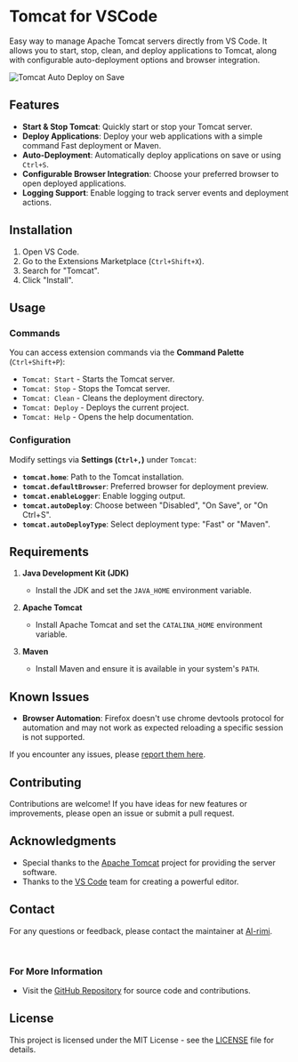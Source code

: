 # Tomcat for VSCode

Easy way to manage Apache Tomcat servers directly from VS Code. It allows you to start, stop, clean, and deploy applications to Tomcat, along with configurable auto-deployment options and browser integration.

![Tomcat Auto Deploy on Save](resources/tomcat-auto-ex.gif)

## Features
- **Start & Stop Tomcat**: Quickly start or stop your Tomcat server.
- **Deploy Applications**: Deploy your web applications with a simple command Fast deployment or Maven.
- **Auto-Deployment**: Automatically deploy applications on save or using `Ctrl+S`.
- **Configurable Browser Integration**: Choose your preferred browser to open deployed applications.
- **Logging Support**: Enable logging to track server events and deployment actions.

## Installation
1. Open VS Code.
2. Go to the Extensions Marketplace (`Ctrl+Shift+X`).
3. Search for "Tomcat".
4. Click "Install".

## Usage

### Commands
You can access extension commands via the **Command Palette** (`Ctrl+Shift+P`):
- `Tomcat: Start` - Starts the Tomcat server.
- `Tomcat: Stop` - Stops the Tomcat server.
- `Tomcat: Clean` - Cleans the deployment directory.
- `Tomcat: Deploy` - Deploys the current project.
- `Tomcat: Help` - Opens the help documentation.

### Configuration
Modify settings via **Settings (`Ctrl+,`)** under `Tomcat`:
- **`tomcat.home`**: Path to the Tomcat installation.
- **`tomcat.defaultBrowser`**: Preferred browser for deployment preview.
- **`tomcat.enableLogger`**: Enable logging output.
- **`tomcat.autoDeploy`**: Choose between "Disabled", "On Save", or "On Ctrl+S".
- **`tomcat.autoDeployType`**: Select deployment type: "Fast" or "Maven".

## Requirements

1. **Java Development Kit (JDK)**
   - Install the JDK and set the `JAVA_HOME` environment variable.

2. **Apache Tomcat**
   - Install Apache Tomcat and set the `CATALINA_HOME` environment variable.

3. **Maven**
   - Install Maven and ensure it is available in your system's `PATH`.

## Known Issues

- **Browser Automation**: Firefox doesn't use chrome devtools protocol for automation and may not work as expected reloading a specific session is not supported.

If you encounter any issues, please [report them here](https://github.com/Al-rimi/tomcat/issues).

## Contributing

Contributions are welcome! If you have ideas for new features or improvements, please open an issue or submit a pull request.

## Acknowledgments

- Special thanks to the [Apache Tomcat](https://tomcat.apache.org/) project for providing the server software.
- Thanks to the [VS Code](https://code.visualstudio.com/) team for creating a powerful editor.

## Contact

For any questions or feedback, please contact the maintainer at [Al-rimi](https://github.com/Al-rimi).

<br>

### For More Information

- Visit the [GitHub Repository](https://github.com/Al-rimi/tomcat) for source code and contributions.

## License

This project is licensed under the MIT License - see the [LICENSE](LICENSE) file for details.